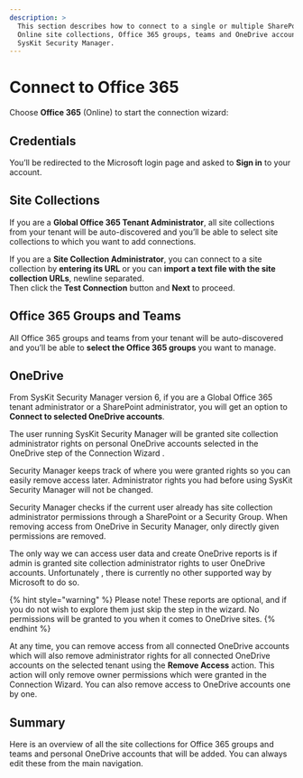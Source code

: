 ```yaml
---
description: >
  This section describes how to connect to a single or multiple SharePoint
  Online site collections, Office 365 groups, teams and OneDrive accounts from
  SysKit Security Manager.
---
```


# Connect to Office 365

Choose **Office 365** \(Online\) to start the connection wizard:

## Credentials

You’ll be redirected to the Microsoft login page and asked to **Sign in** to your account.

## Site Collections

If you are a **Global Office 365 Tenant Administrator**, all site collections from your tenant will be auto-discovered and you’ll be able to select site collections to which you want to add connections.

If you are a **Site Collection Administrator**, you can connect to a site collection by **entering its URL** or you can **import a text file with the site collection URLs**, newline separated.  
Then click the **Test Connection** button and **Next** to proceed.

## Office 365 Groups and Teams

All Office 365 groups and teams from your tenant will be auto-discovered and you’ll be able to **select the Office 365 groups** you want to manage.

## OneDrive

From SysKit Security Manager version 6, if you are a Global Office 365 tenant administrator or a SharePoint administrator, you will  get an option to **Connect to selected OneDrive accounts**. 

The user running SysKit Security Manager will be granted site collection administrator rights on personal OneDrive accounts selected in the OneDrive step of the Connection Wizard .  

Security Manager keeps track of where you were granted rights so you can easily remove access later. Administrator rights you had before using SysKit Security Manager will not be changed. 

Security Manager checks if the current user already has site collection administrator permissions through a SharePoint or a Security Group. When removing access from OneDrive in Security Manager, only directly given permissions are removed.  

The only way we can access user data and create OneDrive reports is if admin is granted site collection administrator rights to user OneDrive accounts. Unfortunately , there is currently no other supported way by Microsoft to do so.

{% hint style="warning" %}
Please note! These reports are optional, and if you do not wish to explore them just skip the step in the wizard. No permissions will be granted to you when it comes to OneDrive sites.
{% endhint %}

At any time, you can remove access from all connected OneDrive accounts which will also remove administrator rights for all connected OneDrive accounts on the selected tenant using the **Remove Access** action. This action will only remove owner permissions which were granted in the Connection Wizard. You can also remove access to OneDrive accounts one by one. 

## Summary

Here is an overview of all the site collections for Office 365 groups and teams and personal OneDrive accounts that will be added. You can always edit these from the main navigation.

